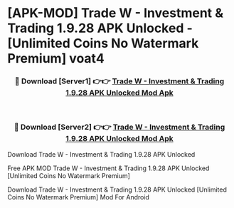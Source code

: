 # [APK-MOD] Trade W - Investment & Trading 1.9.28 APK Unlocked - [Unlimited Coins No Watermark Premium] voat4



<div align="center">
<h3>🔴 Download [Server1] 👉👉 <a href="https://momento.my/?title=Trade_W_-_Investment_&_Trading_1.9.28_APK_Unlocked">Trade W - Investment & Trading 1.9.28 APK Unlocked Mod Apk</a></h3><br>

<h3>🔴 Download [Server2] 👉👉 <a href="https://momento.my/?title=Trade_W_-_Investment_&_Trading_1.9.28_APK_Unlocked">Trade W - Investment & Trading 1.9.28 APK Unlocked Mod Apk</a></h3>
</div>



Download Trade W - Investment & Trading 1.9.28 APK Unlocked 

Free APK MOD Trade W - Investment & Trading 1.9.28 APK Unlocked [Unlimited Coins No Watermark Premium]

Download Trade W - Investment & Trading 1.9.28 APK Unlocked [Unlimited Coins No Watermark Premium] Mod For Android
